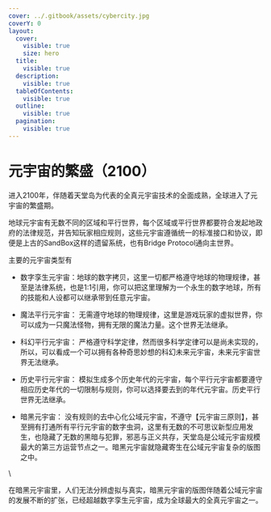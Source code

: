 ```yaml
---
cover: ../.gitbook/assets/cybercity.jpg
coverY: 0
layout:
  cover:
    visible: true
    size: hero
  title:
    visible: true
  description:
    visible: true
  tableOfContents:
    visible: true
  outline:
    visible: true
  pagination:
    visible: true
---
```


# 元宇宙的繁盛（2100）

进入2100年，伴随着天堂岛为代表的全真元宇宙技术的全面成熟，全球进入了元宇宙的繁盛期。



地球元宇宙有无数不同的区域和平行世界，每个区域或平行世界都要符合发起地政府的法律规范，并告知玩家相应规则，这些元宇宙遵循统一的标准接口和协议，即便是上古的SandBox这样的遗留系统，也有Bridge Protocol通向主世界。



主要的元宇宙类型有

* 数字孪生元宇宙：地球的数字拷贝，这里一切都严格遵守地球的物理规律，甚至是法律系统，也是1:1引用，你可以把这里理解为一个永生的数字地球，所有的技能和人设都可以继承带到任意元宇宙。



* 魔法平行元宇宙： 无需遵守地球的物理规律，这里是游戏玩家的虚拟世界，你可以成为一只魔法怪物，拥有无限的魔法力量。这个世界无法继承。



* 科幻平行元宇宙： 严格遵守科学定律，然而很多科学定律可以是尚未实现的，所以，可以看成一个可以拥有各种奇思妙想的科幻未来元宇宙，未来元宇宙世界无法继承。



* 历史平行元宇宙： 模拟生成多个历史年代的元宇宙，每个平行元宇宙都要遵守相应历史年代的一切限制与规则，你可以选择要去到的年代元宇宙。历史平行世界无法继承。



* 暗黑元宇宙： 没有规则的去中心化公域元宇宙，不遵守【元宇宙三原则】，甚至拥有打通所有平行元宇宙的数字虫洞，这里有无数的不可思议新型应用发生，也隐藏了无数的黑暗与犯罪，邪恶与正义共存，天堂岛是公域元宇宙规模最大的第三方运营节点之一。暗黑元宇宙就隐藏寄生在公域元宇宙复杂的版图之中。

\


在暗黑元宇宙里，人们无法分辨虚拟与真实，暗黑元宇宙的版图伴随着公域元宇宙的发展不断的扩张，已经超越数字孪生元宇宙，成为全球最大的全真元宇宙之一。
